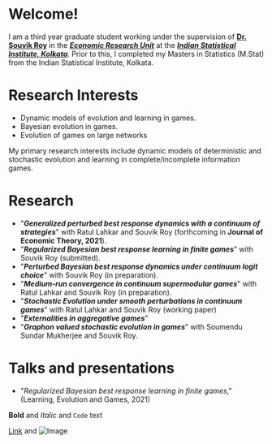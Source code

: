 # Welcome!
I am a third year graduate student working under the supervision of [**Dr. Souvik Roy**](https://souvikroy.weebly.com/) in the [**_Economic Research Unit_**](https://www.isical.ac.in/units/economic-research-unit) at the [**_Indian Statistical Institute, Kolkata_**](https://www.isical.ac.in/). Prior to this, I completed my Masters in Statistics (M.Stat) from the Indian Statistical Institute, Kolkata. 

# Research Interests
- Dynamic models of evolution and learning in games.
- Bayesian evolution in games.
- Evolution of games on large networks

My primary research interests include dynamic models of deterministic and stochastic evolution and learning in complete/incomplete information games.
# Research
- "_**Generalized perturbed best response dynamics with a continuum of strategies**_" with Ratul Lahkar and Souvik Roy (forthcoming in **Journal of Economic Theory, 2021**).
- "_**Regularized Bayesian best response learning in finite games**_" with Souvik Roy (submitted).
- "_**Perturbed Bayesian best response dynamics under continuum logit choice**_" with Souvik Roy (in preparation).
- "_**Medium-run convergence in continuum supermodular games**_" with Ratul Lahkar and Souvik Roy (in preparation).
- "_**Stochastic Evolution under smooth perturbations in continuum games**_" with Ratul Lahkar and Souvik Roy (working paper)
- "_**Externalities in aggregative games**_"
- "_**Graphon valued stochastic evolution in games**_" with Soumendu Sundar Mukherjee and Souvik Roy.

# Talks and presentations
- "_Regularized Bayesian best response learning in finite games_," (Learning, Evolution and Games, 2021)

**Bold** and _Italic_ and `Code` text

[Link](url) and ![Image](image)
```
